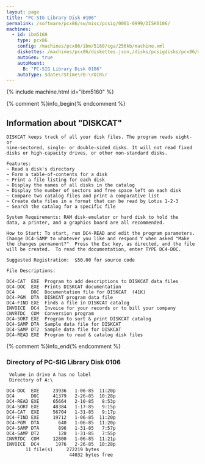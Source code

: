 ```yaml
---
layout: page
title: "PC-SIG Library Disk #106"
permalink: /software/pcx86/sw/misc/pcsig/0001-0999/DISK0106/
machines:
  - id: ibm5160
    type: pcx86
    config: /machines/pcx86/ibm/5160/cga/256kb/machine.xml
    diskettes: /machines/pcx86/diskettes.json,/disks/pcsigdisks/pcx86/diskettes.json
    autoGen: true
    autoMount:
      B: "PC-SIG Library Disk 0106"
    autoType: $date\r$time\rB:\rDIR\r
---
```


{% include machine.html id="ibm5160" %}

{% comment %}info_begin{% endcomment %}

## Information about "DISKCAT"

    DISKCAT keeps track of all your disk files. The program reads eight- or
    nine-sectored, single- or double-sided disks. It will not read fixed
    disks or high-capacity drives, or other non-standard disks.
    
    Features:
    ~ Read a disk's directory
    ~ Form a table-of-contents for a disk
    ~ Print a file listing for each disk
    ~ Display the names of all disks in the catalog
    ~ Display the number of sectors and free space left on each disk
    ~ Compare two catalog files and print a comparative list
    ~ Create data files in a format that can be read by Lotus 1-2-3
    ~ Search the catalog for a specific file
    
    System Requirements: RAM disk-emulator or hard disk to hold the
    data, a printer, and a graphics board are all recommended.
    
    How to Start: To start, run DC4-READ and edit the program parameters.
    Change DC4-SAMP to whatever you like and respond Y when asked "Make
    the changes permanent?"  Press the Esc key, as directed, and the file
    will be created.  To read the documentation, enter TYPE DC4-DOC.
    
    Suggested Registration:  $50.00 for source code
    
    File Descriptions:
    
    DC4-CAT  EXE  Program to add descriptions to DISKCAT data files
    DC4-DOC  EXE  Prints DISKCAT documentation
    DC4      DOC  Documentation file for DISKCAT  (41K)
    DC4-PGM  DTA  DISKCAT program data file
    DC4-FIND EXE  Finds a file in DISKCAT catalog
    INVOICE  DC4  Invoice for your records or to bill your company
    CNVRTDC  COM  Conversion program
    DC4-SORT EXE  Program to sort & print DISKCAT catalog
    DC4-SAMP DTA  Sample data file for DISKCAT
    DC4-SAMP DT2  Sample data file for DISKCAT
    DC4-READ EXE  Program to read & catalog disk files
{% comment %}info_end{% endcomment %}


### Directory of PC-SIG Library Disk 0106

     Volume in drive A has no label
     Directory of A:\

    DC4-DOC  EXE     23936   1-06-85  11:20p
    DC4      DOC     41379   2-26-85  10:28p
    DC4-READ EXE     65664   2-10-85   8:53p
    DC4-SORT EXE     48384   1-17-85   9:15p
    DC4-CAT  EXE     56704   1-31-85   9:17p
    DC4-FIND EXE     19712   1-06-85  11:20p
    DC4-PGM  DTA       640   1-06-85  11:20p
    DC4-SAMP DTA       896   1-31-85   7:57p
    DC4-SAMP DT2       128   1-31-85   7:55p
    CNVRTDC  COM     12800   1-06-85  11:21p
    INVOICE  DC4      1976   2-26-85  10:28p
           11 file(s)     272219 bytes
                           44032 bytes free
